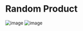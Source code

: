 # Random Product 
![image](https://github.com/mahadinina/amazon-shop-simple/assets/116127793/04ce638f-dccb-4dcc-8e81-b79c044fa89c)
![image](https://github.com/mahadinina/amazon-shop-simple/assets/116127793/b7467953-7dc6-4bb1-aad5-40e9124f7dc0)
